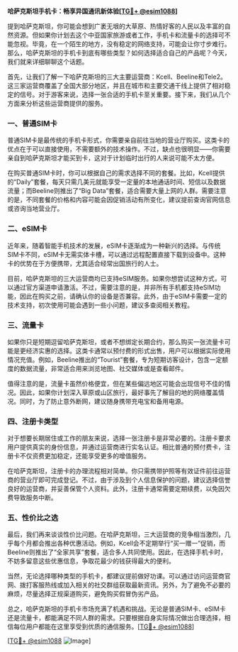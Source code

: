 **哈萨克斯坦手机卡：畅享异国通讯新体验[[TG💪+ @esim1088](https://t.me/s/esim1088)]**

提到哈萨克斯坦，你可能会想到广袤无垠的大草原、热情好客的人民以及丰富的自然资源。但如果你计划去这个中亚国家旅游或者工作，手机卡和流量卡的选择可不能忽视。毕竟，在一个陌生的地方，没有稳定的网络支持，可能会让你寸步难行。那么，哈萨克斯坦的手机卡到底有哪些类型？如何选择适合自己的产品呢？今天，我们就来详细聊聊这个话题。

首先，让我们了解一下哈萨克斯坦的三大主要运营商：Kcell、Beeline和Tele2。这三家运营商覆盖了全国大部分地区，并且在城市和主要交通干线上提供了相对稳定的信号。对于游客来说，选择一张合适的手机卡至关重要。接下来，我们从几个方面来分析这些运营商提供的服务。

### 一、普通SIM卡

普通SIM卡是最传统的手机卡形式，你需要亲自前往当地的营业厅购买。这类卡的优点在于可以直接使用，不需要额外的技术操作。不过，缺点也很明显——你需要亲自到哈萨克斯坦才能买到卡，这对于计划临时出行的人来说可能不太方便。

在购买普通SIM卡时，你可以根据自己的需求选择不同的套餐。比如，Kcell提供的“Daily”套餐，每天只需几美元就能享受一定量的本地通话时间、短信以及数据流量；而Beeline则推出了“Big Data”套餐，适合需要大量上网的人群。需要注意的是，不同套餐的价格和内容可能会因促销活动有所变化，建议提前查询官网信息或咨询当地营业厅。

### 二、eSIM卡

近年来，随着智能手机技术的发展，eSIM卡逐渐成为一种新兴的选择。与传统SIM卡不同，eSIM卡无需实体卡槽，可以通过远程配置直接下载到设备中。这种卡的优势在于方便携带，尤其适合经常出国旅行的人士。

目前，哈萨克斯坦的三大运营商均已支持eSIM服务。如果你想尝试这种方式，可以通过官方渠道申请激活。不过，需要注意的是，并非所有手机都支持eSIM功能，因此在购买之前，请确认你的设备是否兼容。此外，由于eSIM卡需要一定的技术支持，初次使用可能会遇到一些小问题，建议多查阅相关教程。

### 三、流量卡

如果你只是短期逗留哈萨克斯坦，或者不想绑定长期合约，那么购买一张流量卡可能是更经济实惠的选择。这类卡通常以预付费的形式出售，用户可以根据实际使用情况充值。例如，Beeline推出的“Tourist”套餐，专为短期访客设计，包含一定额度的数据流量，非常适合用来浏览地图、社交媒体或是查看邮件。

值得注意的是，流量卡虽然价格便宜，但在某些偏远地区可能会出现信号不佳的情况。因此，如果你计划深入草原或山区旅行，最好事先了解目的地的网络覆盖情况。同时，为了防止意外断网，建议随身携带充电宝和备用电源。

### 四、注册卡类型

对于想要长期居住或工作的朋友来说，选择一张注册卡是非常必要的。注册卡要求用户提供真实的身份信息，并通过运营商进行实名认证。相比普通的预付费卡，注册卡不仅资费更加稳定，还能享受更多的增值服务。

在哈萨克斯坦，注册卡的办理流程相对简单。你只需携带护照等有效证件前往运营商的营业厅即可完成登记。不过，由于涉及到个人信息保护的问题，建议选择信誉良好的运营商，并妥善保管个人资料。此外，注册卡通常需要定期续费，以免因欠费导致服务中断。

### 五、性价比之选

最后，我们再来谈谈性价比问题。在哈萨克斯坦，三大运营商的竞争相当激烈，几乎每个月都会推出各种优惠活动。例如，Kcell会不定期举行“买一赠一”促销，而Beeline则推出了“全家共享”套餐，适合多人共同使用。因此，在选择手机卡时，不妨多留意这些优惠信息，争取花最少的钱获得最大的便利。

当然，无论选择哪种类型的手机卡，都建议提前做好功课。可以通过访问运营商官网、拨打客服热线或加入相关的社交群组获取最新资讯。另外，为了避免不必要的麻烦，尽量选择正规渠道购买，避免购买假冒伪劣产品。

总之，哈萨克斯坦的手机卡市场充满了机遇和挑战。无论是普通SIM卡、eSIM卡还是流量卡，都能满足不同人群的需求。只要根据自身实际情况做出合理选择，相信每位用户都能在这里享受到优质的通信服务。[[TG💪+ @esim1088](https://t.me/s/esim1088)]

[[TG💪+ @esim1088](https://t.me/s/esim1088) ![Image](https://i.postimg.cc/4NQfJmqS/Snipaste-2025-05-13-00-14-12.png)]